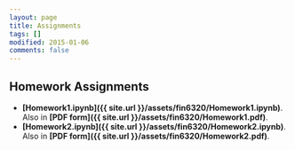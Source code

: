 ```yaml
---
layout: page
title: Assignments
tags: []
modified: 2015-01-06
comments: false
---
```


## Homework Assignments

* **[Homework1.ipynb]({{ site.url }}/assets/fin6320/Homework1.ipynb)**. Also in **[PDF form]({{ site.url }}/assets/fin6320/Homework1.pdf)**.
* **[Homework2.ipynb]({{ site.url }}/assets/fin6320/Homework2.ipynb)**. Also in **[PDF form]({{ site.url }}/assets/fin6320/Homework2.pdf)**.
